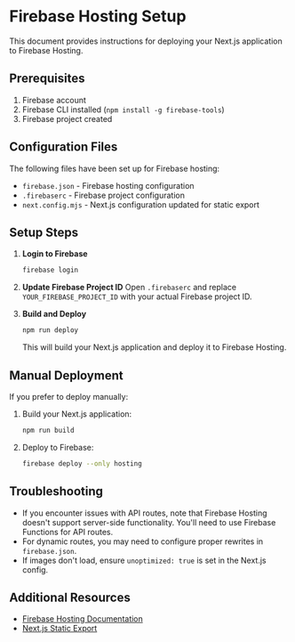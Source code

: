 # Firebase Hosting Setup

This document provides instructions for deploying your Next.js application to Firebase Hosting.

## Prerequisites

1. Firebase account
2. Firebase CLI installed (`npm install -g firebase-tools`)
3. Firebase project created

## Configuration Files

The following files have been set up for Firebase hosting:

- `firebase.json` - Firebase hosting configuration
- `.firebaserc` - Firebase project configuration
- `next.config.mjs` - Next.js configuration updated for static export

## Setup Steps

1. **Login to Firebase**
   ```bash
   firebase login
   ```

2. **Update Firebase Project ID**
   Open `.firebaserc` and replace `YOUR_FIREBASE_PROJECT_ID` with your actual Firebase project ID.

3. **Build and Deploy**
   ```bash
   npm run deploy
   ```
   This will build your Next.js application and deploy it to Firebase Hosting.

## Manual Deployment

If you prefer to deploy manually:

1. Build your Next.js application:
   ```bash
   npm run build
   ```

2. Deploy to Firebase:
   ```bash
   firebase deploy --only hosting
   ```

## Troubleshooting

- If you encounter issues with API routes, note that Firebase Hosting doesn't support server-side functionality. You'll need to use Firebase Functions for API routes.
- For dynamic routes, you may need to configure proper rewrites in `firebase.json`.
- If images don't load, ensure `unoptimized: true` is set in the Next.js config.

## Additional Resources

- [Firebase Hosting Documentation](https://firebase.google.com/docs/hosting)
- [Next.js Static Export](https://nextjs.org/docs/pages/building-your-application/deploying/static-exports) 